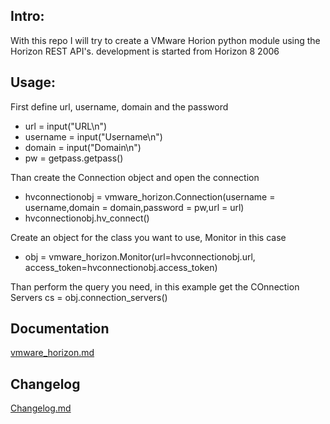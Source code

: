 ## Intro:

With this repo I will try to create a VMware Horion python module using the Horizon REST API's.
development is started from Horizon 8 2006


## Usage:

First define url, username, domain and the password
* url = input("URL\n")
* username = input("Username\n")
* domain = input("Domain\n")
* pw = getpass.getpass()

Than create the Connection object and open the connection
* hvconnectionobj = vmware_horizon.Connection(username = username,domain = domain,password = pw,url = url)
* hvconnectionobj.hv_connect()

Create an object for the class you want to use, Monitor in this case
* obj = vmware_horizon.Monitor(url=hvconnectionobj.url, access_token=hvconnectionobj.access_token)

Than perform the query you need, in this example get the COnnection Servers
cs = obj.connection_servers()

## Documentation

[vmware_horizon.md](vmware_horizon.md)

## Changelog

[Changelog.md](changelog.ms)